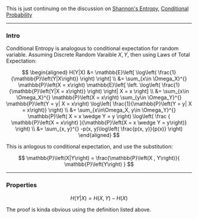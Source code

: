 This is just continuing on the discussion on [Shannon's Entropy](Shannon's%20Entropy.md), [Conditional Probability](Conditional%20Probability.md)


---
### **Intro**

Conditional Entropy is analogous to conditional expectation for random variable. Assuming Discrete Random Varaible $X, Y$, then using Laws of Total Expectation: 

$$
\begin{aligned}
    H(Y|X) &= \mathbb{E}\left[
            \log\left(
                \frac{1}{\mathbb{P}\left(Y|X\right)}
            \right)
        \right]
    \\
    &= 
    \sum_{x\in \Omega_X}^{}
    \mathbb{P}\left(X = x\right)
    \mathbb{E}\left[
            \left.
                \log\left(
                    \frac{1}{\mathbb{P}\left(Y|X = x\right)}
                \right)
            \right|
            X = x
        \right]
    \\
    &=
    \sum_{x\in \Omega_X}^{}
    \mathbb{P}\left(X = x\right)
    \sum_{y\in \Omega_Y}^{}
        \mathbb{P}\left(Y = y| X = x\right)
        \log\left(
            \frac{1}{\mathbb{P}\left(Y = y| X = x\right)}
        \right)
    \\
    &= 
    \sum_{x\in\Omega_X, y\in \Omega_Y}^{}
    \mathbb{P}\left(
            X = x \wedge Y = y
        \right)
    \log\left(
        \frac
        {
            \mathbb{P}\left(X = x\right)
        }{\mathbb{P}\left(X = x \wedge Y = y\right)}
    \right)
    \\
    &= 
    \sum_{x, y}^{}
        -p(x, y)\log\left(
            \frac{p(x, y)}{p(x)}
        \right)
\end{aligned}
$$

This is anlogous to conditional expectation, and use the substitution: 

$$
\mathbb{P}\left(X|Y\right) = 
\frac{\mathbb{P}\left(X , Y\right)}{
    \mathbb{P}\left(Y\right)
}
$$








---
### **Properties**


$$
H(Y|X) = H(X, Y) - H(X)
$$

The proof is kinda obvious using the definition listed above. 


